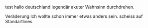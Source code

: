 test
hallo deutschland
legendär
akuter Wahnsinn
durchdrehen.

Veräderung
Ich wollte schon immer etwas anders sein.
scheiss auf Standartlines